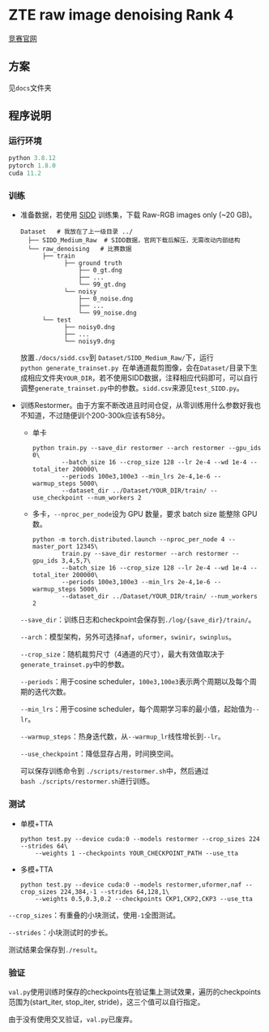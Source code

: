 # ZTE raw image denoising Rank 4

[竞赛官网](https://zte.hina.com/zte/denoise)

## 方案
见`docs`文件夹

## 程序说明

### 运行环境

```python
python 3.8.12
pytorch 1.8.0
cuda 11.2
```

### 训练

- 准备数据，若使用 [SIDD](https://www.eecs.yorku.ca/~kamel/sidd/dataset.php) 训练集，下载 Raw-RGB images only (~20 GB)。
  
  ```
  Dataset   # 我放在了上一级目录 ../
    ├── SIDD_Medium_Raw  # SIDD数据，官网下载后解压，无需改动内部结构
    └── raw_denoising   # 比赛数据
        ├── train
              ├── ground truth
                  ├── 0_gt.dng
                  ├── ...
                  └── 99_gt.dng
              └── noisy
                  ├── 0_noise.dng
                  ├── ...
                  └── 99_noise.dng
        └── test
              ├── noisy0.dng
              ├── ...
              └── noisy9.dng
  ```
  
  放置`./docs/sidd.csv`到 `Dataset/SIDD_Medium_Raw/`下，运行`python generate_trainset.py `在单通道裁剪图像，会在`Dataset/`目录下生成相应文件夹`YOUR_DIR`，若不使用SIDD数据，注释相应代码即可，可以自行调整`generate_trainset.py`中的参数。`sidd.csv`来源见`test_SIDD.py`。

- 训练Restormer。由于方案不断改进且时间仓促，从零训练用什么参数好我也不知道，不过随便训个200-300k应该有58分。
  
  - 单卡
    
    ```
    python train.py --save_dir restormer --arch restormer --gpu_ids 0\
            --batch_size 16 --crop_size 128 --lr 2e-4 --wd 1e-4 --total_iter 200000\
            --periods 100e3,100e3 --min_lrs 2e-4,1e-6 --warmup_steps 5000\
            --dataset_dir ../Dataset/YOUR_DIR/train/ --use_checkpoint --num_workers 2
    ```
  
  - 多卡，`--nproc_per_node`设为 GPU 数量，要求 batch size 能整除 GPU 数。
    
    ```
    python -m torch.distributed.launch --nproc_per_node 4 --master_port 12345\
            train.py --save_dir restormer --arch restormer --gpu_ids 3,4,5,7\
            --batch_size 16 --crop_size 128 --lr 2e-4 --wd 1e-4 --total_iter 200000\
            --periods 100e3,100e3 --min_lrs 2e-4,1e-6 --warmup_steps 5000\
            --dataset_dir ../Dataset/YOUR_DIR/train/ --num_workers 2
    ```
  
  `--save_dir`：训练日志和checkpoint会保存到`./log/{save_dir}/train/`。
  
  `--arch`：模型架构，另外可选择`naf`，`uformer`，`swinir`，`swinplus`。
  
  `--crop_size`：随机裁剪尺寸（4通道的尺寸），最大有效值取决于`generate_trainset.py`中的参数。
  
  `--periods`：用于cosine scheduler，`100e3,100e3`表示两个周期以及每个周期的迭代次数。
  
  `--min_lrs`：用于cosine scheduler，每个周期学习率的最小值，起始值为`--lr`。
  
  `--warmup_steps`：热身迭代数，从`--warmup_lr`线性增长到`--lr`。
  
  `--use_checkpoint`：降低显存占用，时间换空间。
  
  可以保存训练命令到 `./scripts/restormer.sh`中，然后通过`bash ./scripts/restormer.sh`进行训练。 

### 测试

- 单模+TTA
  
  ```
  python test.py --device cuda:0 --models restormer --crop_sizes 224 --strides 64\
      --weights 1 --checkpoints YOUR_CHECKPOINT_PATH --use_tta
  ```

- 多模+TTA
  
  ```
  python test.py --device cuda:0 --models restormer,uformer,naf --crop_sizes 224,384,-1 --strides 64,128,1\
      --weights 0.5,0.3,0.2 --checkpoints CKP1,CKP2,CKP3 --use_tta
  ```

`--crop_sizes`：有重叠的小块测试，使用`-1`全图测试。

`--strides`：小块测试时的步长。

测试结果会保存到`./result`。

### 验证
`val.py`使用训练时保存的checkpoints在验证集上测试效果，遍历的checkpoints范围为(start_iter, stop_iter, stride)，这三个值可以自行指定。

由于没有使用交叉验证，`val.py`已废弃。
